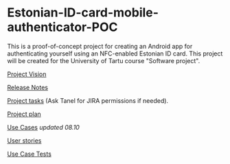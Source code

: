 # Estonian-ID-card-mobile-authenticator-POC

This is a proof-of-concept project for creating an Android app for authenticating yourself using an NFC-enabled Estonian ID card. This project will be created for the University of Tartu course "Software project".

[Project Vision](https://github.com/TanelOrumaa/Estonian-ID-card-mobile-authenticator-POC/wiki/Project-Vision)

[Release Notes](https://github.com/TanelOrumaa/Estonian-ID-card-mobile-authenticator-POC/wiki/Release-notes)

[Project tasks](https://tvp-mobile-authentication.atlassian.net/jira/software/projects/MOB/boards/1/backlog) (Ask Tanel for JIRA permissions if needed).

[Project plan](https://github.com/TanelOrumaa/Estonian-ID-card-mobile-authenticator-POC/wiki/Project-plan)

[Use Cases](https://github.com/TanelOrumaa/Estonian-ID-card-mobile-authenticator-POC/wiki/Use-Cases) *updated 08.10*

[User stories](https://github.com/TanelOrumaa/Estonian-ID-card-mobile-authenticator-POC/wiki/User-stories)

[Use Case Tests](https://github.com/TanelOrumaa/Estonian-ID-card-mobile-authenticator-POC/wiki/Use-Case-Tests)
